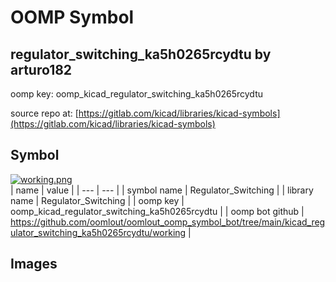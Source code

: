# OOMP Symbol  
## regulator_switching_ka5h0265rcydtu  by arturo182  
  
oomp key: oomp_kicad_regulator_switching_ka5h0265rcydtu  
  
source repo at: [https://gitlab.com/kicad/libraries/kicad-symbols](https://gitlab.com/kicad/libraries/kicad-symbols)  
## Symbol  
  
[![working.png](working_600.png)](working.png)  
| name | value | 
| --- | --- | 
| symbol name | Regulator_Switching | 
| library name | Regulator_Switching | 
| oomp key | oomp_kicad_regulator_switching_ka5h0265rcydtu | 
| oomp bot github | https://github.com/oomlout/oomlout_oomp_symbol_bot/tree/main/kicad_regulator_switching_ka5h0265rcydtu/working | 
## Images  

